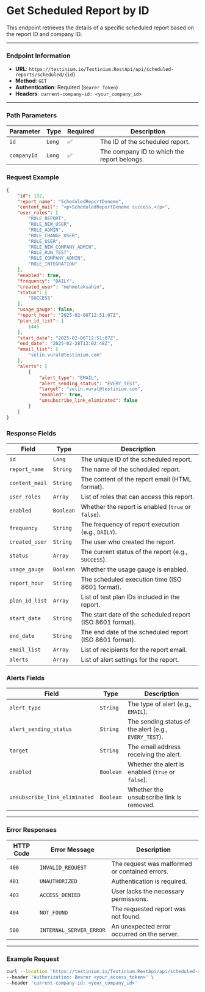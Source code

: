 # Get Scheduled Report by ID

This endpoint retrieves the details of a specific scheduled report based on the report ID and company ID.

***

### Endpoint Information

* **URL**: `https://testinium.io/Testinium.RestApi/api/scheduled-reports/scheduled/{id}`
* **Method**: `GET`
* **Authentication**: Required (`Bearer Token`)
* **Headers**: `current-company-id: <your_company_id>`

***

### **Path Parameters**

| Parameter   | Type   | Required | Description                                 |
| ----------- | ------ | -------- | ------------------------------------------- |
| `id`        | `Long` | ✅        | The ID of the scheduled report.             |
| `companyId` | `Long` | ✅        | The company ID to which the report belongs. |

### **Request Example**

```json
{
    "id": 132,
    "report_name": "ScheduledReportDeneme",
    "content_mail": "<p>ScheduledReportDeneme success.</p>",
    "user_roles": [
        "ROLE_REPORT",
        "ROLE_NEW_USER",
        "ROLE_ADMIN",
        "ROLE_CHANGE_USER",
        "ROLE_USER",
        "ROLE_NEW_COMPANY_ADMIN",
        "ROLE_RUN_TEST",
        "ROLE_COMPANY_ADMIN",
        "ROLE_INTEGRATION"
    ],
    "enabled": true,
    "frequency": "DAILY",
    "created_user": "mehmetaksahin",
    "status": [
        "SUCCESS"
    ],
    "usage_gauge": false,
    "report_hour": "2025-02-06T12:51:07Z",
    "plan_id_list": [
        1445
    ],
    "start_date": "2025-02-06T12:51:07Z",
    "end_date": "2025-02-28T13:02:48Z",
    "email_list": [
        "selin.vural@testinium.com"
    ],
    "alerts": [
        {
            "alert_type": "EMAIL",
            "alert_sending_status": "EVERY_TEST",
            "target": "selin.vural@testinium.com",
            "enabled": true,
            "unsubscribe_link_eliminated": false
        }
    ]
}
```

### **Response Fields**

| Field          | Type      | Description                                               |
| -------------- | --------- | --------------------------------------------------------- |
| `id`           | `Long`    | The unique ID of the scheduled report.                    |
| `report_name`  | `String`  | The name of the scheduled report.                         |
| `content_mail` | `String`  | The content of the report email (HTML format).            |
| `user_roles`   | `Array`   | List of roles that can access this report.                |
| `enabled`      | `Boolean` | Whether the report is enabled (`true` or `false`).        |
| `frequency`    | `String`  | The frequency of report execution (e.g., `DAILY`).        |
| `created_user` | `String`  | The user who created the report.                          |
| `status`       | `Array`   | The current status of the report (e.g., `SUCCESS`).       |
| `usage_gauge`  | `Boolean` | Whether the usage gauge is enabled.                       |
| `report_hour`  | `String`  | The scheduled execution time (ISO 8601 format).           |
| `plan_id_list` | `Array`   | List of test plan IDs included in the report.             |
| `start_date`   | `String`  | The start date of the scheduled report (ISO 8601 format). |
| `end_date`     | `String`  | The end date of the scheduled report (ISO 8601 format).   |
| `email_list`   | `Array`   | List of recipients for the report email.                  |
| `alerts`       | `Array`   | List of alert settings for the report.                    |

### **Alerts Fields**

| Field                         | Type      | Description                                           |
| ----------------------------- | --------- | ----------------------------------------------------- |
| `alert_type`                  | `String`  | The type of alert (e.g., `EMAIL`).                    |
| `alert_sending_status`        | `String`  | The sending status of the alert (e.g., `EVERY_TEST`). |
| `target`                      | `String`  | The email address receiving the alert.                |
| `enabled`                     | `Boolean` | Whether the alert is enabled (`true` or `false`).     |
| `unsubscribe_link_eliminated` | `Boolean` | Whether the unsubscribe link is removed.              |

***

### Error Responses

| HTTP Code | Error Message           | Description                                    |
| --------- | ----------------------- | ---------------------------------------------- |
| `400`     | `INVALID_REQUEST`       | The request was malformed or contained errors. |
| `401`     | `UNAUTHORIZED`          | Authentication is required.                    |
| `403`     | `ACCESS_DENIED`         | User lacks the necessary permissions.          |
| `404`     | `NOT_FOUND`             | The requested report was not found.            |
| `500`     | `INTERNAL_SERVER_ERROR` | An unexpected error occurred on the server.    |

***

### Example Request

```bash
curl --location 'https://testinium.io/Testinium.RestApi/api/scheduled-reports/scheduled/132?companyId=5251' \
--header 'Authorization: Bearer <your_access_token>' \
--header 'current-company-id: <your_company_id>'
```
